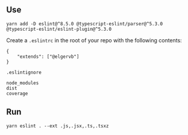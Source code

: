 

## Use

```
yarn add -D eslint@^8.5.0 @typescript-eslint/parser@^5.3.0 @typescript-eslint/eslint-plugin@^5.3.0
```

Create a `.eslintrc` in the root of your repo with the following contents:
```
{
    "extends": ["@elgervb"]
}
```

`.eslintignore`
```
node_modules
dist
coverage
```

## Run
`yarn eslint . --ext .js,.jsx,.ts,.tsxz`
